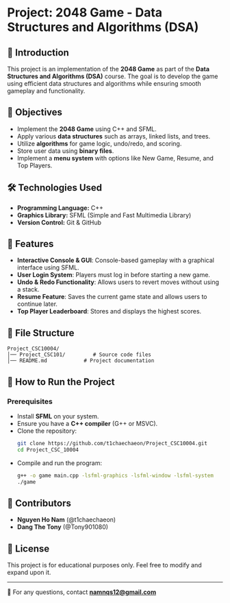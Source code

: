 # Project: 2048 Game - Data Structures and Algorithms (DSA)

## 📌 Introduction
This project is an implementation of the **2048 Game** as part of the **Data Structures and Algorithms (DSA)** course. The goal is to develop the game using efficient data structures and algorithms while ensuring smooth gameplay and functionality.

## 🎯 Objectives
- Implement the **2048 Game** using C++ and SFML.
- Apply various **data structures** such as arrays, linked lists, and trees.
- Utilize **algorithms** for game logic, undo/redo, and scoring.
- Store user data using **binary files**.
- Implement a **menu system** with options like New Game, Resume, and Top Players.

## 🛠️ Technologies Used
- **Programming Language:** C++
- **Graphics Library:** SFML (Simple and Fast Multimedia Library)
- **Version Control:** Git & GitHub

## 📜 Features
- **Interactive Console & GUI**: Console-based gameplay with a graphical interface using SFML.
- **User Login System**: Players must log in before starting a new game.
- **Undo & Redo Functionality**: Allows users to revert moves without using a stack.
- **Resume Feature**: Saves the current game state and allows users to continue later.
- **Top Player Leaderboard**: Stores and displays the highest scores.

## 📂 File Structure
```
Project_CSC10004/
│── Project_CSC101/         # Source code files
│── README.md            # Project documentation
```

## 🚀 How to Run the Project
### Prerequisites
- Install **SFML** on your system.
- Ensure you have a **C++ compiler** (G++ or MSVC).
- Clone the repository:
  ```sh
  git clone https://github.com/t1chaechaeon/Project_CSC10004.git
  cd Project_CSC_10004
  ```
- Compile and run the program:
  ```sh
  g++ -o game main.cpp -lsfml-graphics -lsfml-window -lsfml-system
  ./game
  ```

## 👥 Contributors
- **Nguyen Ho Nam** (@t1chaechaeon)
- **Dang The Tony** (@Tony901080)
## 📜 License
This project is for educational purposes only. Feel free to modify and expand upon it.

---
📧 For any questions, contact **namnqs12@gmail.com**
